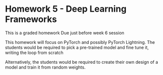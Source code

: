 # Homework 5 - Deep Learning Frameworks

This is a graded homework
Due just before week 6 session

This homework will focus on PyTorch and possibly PyTorch Lightning.  The students would be required to pick a pre-trained model and fine tune it, writing the loop from scratch

Alternatively, the students would be required to create their own design of a model and train it from random weights.
